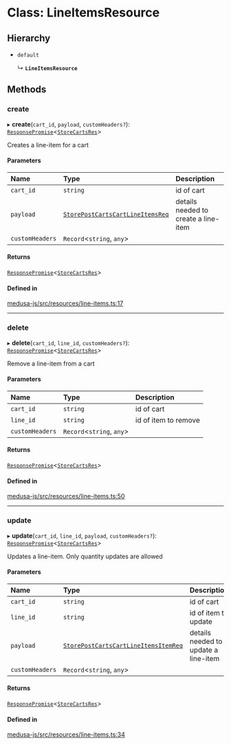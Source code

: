 # Class: LineItemsResource

## Hierarchy

- `default`

  ↳ **`LineItemsResource`**

## Methods

### create

▸ **create**(`cart_id`, `payload`, `customHeaders?`): [`ResponsePromise`](../modules/internal.md#responsepromise)<[`StoreCartsRes`](../modules/internal-32.md#storecartsres)\>

Creates a line-item for a cart

#### Parameters

| Name | Type | Description |
| :------ | :------ | :------ |
| `cart_id` | `string` | id of cart |
| `payload` | [`StorePostCartsCartLineItemsReq`](internal-36.StorePostCartsCartLineItemsReq.md) | details needed to create a line-item |
| `customHeaders` | `Record`<`string`, `any`\> |  |

#### Returns

[`ResponsePromise`](../modules/internal.md#responsepromise)<[`StoreCartsRes`](../modules/internal-32.md#storecartsres)\>

#### Defined in

[medusa-js/src/resources/line-items.ts:17](https://github.com/productinfo/medusa/blob/e4e65812/packages/medusa-js/src/resources/line-items.ts#L17)

___

### delete

▸ **delete**(`cart_id`, `line_id`, `customHeaders?`): [`ResponsePromise`](../modules/internal.md#responsepromise)<[`StoreCartsRes`](../modules/internal-32.md#storecartsres)\>

Remove a line-item from a cart

#### Parameters

| Name | Type | Description |
| :------ | :------ | :------ |
| `cart_id` | `string` | id of cart |
| `line_id` | `string` | id of item to remove |
| `customHeaders` | `Record`<`string`, `any`\> |  |

#### Returns

[`ResponsePromise`](../modules/internal.md#responsepromise)<[`StoreCartsRes`](../modules/internal-32.md#storecartsres)\>

#### Defined in

[medusa-js/src/resources/line-items.ts:50](https://github.com/productinfo/medusa/blob/e4e65812/packages/medusa-js/src/resources/line-items.ts#L50)

___

### update

▸ **update**(`cart_id`, `line_id`, `payload`, `customHeaders?`): [`ResponsePromise`](../modules/internal.md#responsepromise)<[`StoreCartsRes`](../modules/internal-32.md#storecartsres)\>

Updates a line-item.
Only quantity updates are allowed

#### Parameters

| Name | Type | Description |
| :------ | :------ | :------ |
| `cart_id` | `string` | id of cart |
| `line_id` | `string` | id of item to update |
| `payload` | [`StorePostCartsCartLineItemsItemReq`](internal-36.StorePostCartsCartLineItemsItemReq.md) | details needed to update a line-item |
| `customHeaders` | `Record`<`string`, `any`\> |  |

#### Returns

[`ResponsePromise`](../modules/internal.md#responsepromise)<[`StoreCartsRes`](../modules/internal-32.md#storecartsres)\>

#### Defined in

[medusa-js/src/resources/line-items.ts:34](https://github.com/productinfo/medusa/blob/e4e65812/packages/medusa-js/src/resources/line-items.ts#L34)
